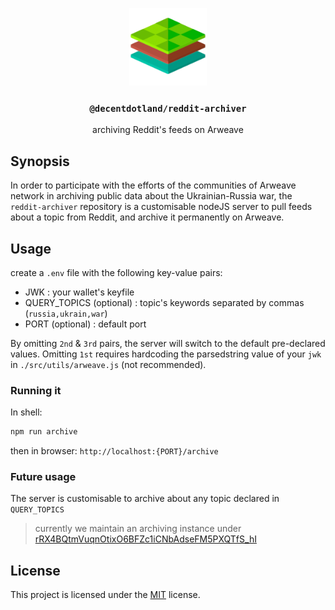 <p align="center">
  <a href="https://decent.land">
    <img src="./src/utils/img/logo25.png" height="124">
  </a>
  <h3 align="center"><code>@decentdotland/reddit-archiver</code></h3>
  <p align="center">archiving Reddit's feeds on Arweave</p>
</p>

## Synopsis
In order to participate with the efforts of the communities of Arweave network in archiving public data about the Ukrainian-Russia war, the `reddit-archiver` repository is a customisable nodeJS server to pull feeds about a topic from Reddit, and archive it permanently on Arweave.


## Usage

create a `.env` file with the following key-value pairs:
- JWK : your wallet's keyfile
- QUERY_TOPICS (optional) : topic's keywords separated by commas (`russia,ukrain,war`)
- PORT (optional) : default port

By omitting `2nd` & `3rd` pairs, the server will switch to the default pre-declared values. Omitting `1st` requires hardcoding the parsedstring value of your `jwk` in `./src/utils/arweave.js` (not recommended).

### Running it
In shell:

```sh
npm run archive
```

then in browser: `http://localhost:{PORT}/archive`

### Future usage
The server is customisable to archive about any topic declared in `QUERY_TOPICS`


> currently we maintain an archiving instance
> under [rRX4BQtmVuqnOtixO6BFZc1iCNbAdseFM5PXQTfS_hI](https://viewblock.io/arweave/address/rRX4BQtmVuqnOtixO6BFZc1iCNbAdseFM5PXQTfS_hI)

## License
This project is licensed under the [MIT](./LICENSE) license.